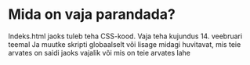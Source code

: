 <h1>Mida on vaja parandada?</h1>

<p>Indeks.html jaoks tuleb teha CSS-kood. Vaja teha kujundus 14. veebruari teemal
Ja muutke skripti globaalselt või lisage midagi huvitavat, mis teie arvates on saidi jaoks vajalik või mis on teie arvates lahe
</p>
